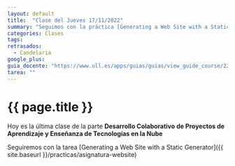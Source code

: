 ```yaml
---
layout: default
title:  "Clase del Jueves 17/11/2022"
summary: "Seguimos con la práctica [Generating a Web Site with a Static Generator](/practicas/asignatura-website)"
categories: Clases
tags:  
retrasados: 
  - Candelaria 
google_plus: 
guia_docente: "https://www.ull.es/apps/guias/guias/view_guide_course/2223/125771143"
tarea: ""
---
```


# {{ page.title }}

Hoy es la última clase de la parte **Desarrollo Colaborativo de Proyectos de Aprendizaje y Enseñanza de Tecnologías en la Nube**

Seguiremos con la tarea [Generating a Web Site with a Static Generator]({{ site.baseurl }}/practicas/asignatura-website)